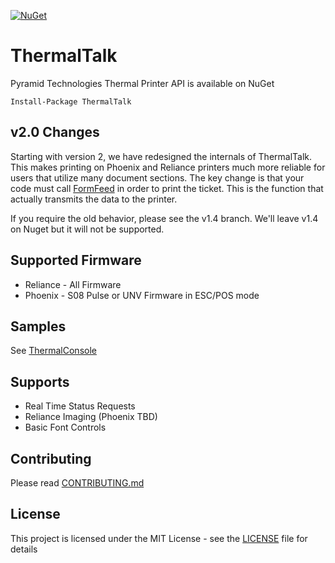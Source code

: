 [![NuGet](https://img.shields.io/nuget/v/ThermalTalk.svg)](https://www.nuget.org/packages/ThermalTalk/)

# ThermalTalk
Pyramid Technologies Thermal Printer API is available on NuGet

    Install-Package ThermalTalk

## v2.0 Changes

Starting with version 2, we have redesigned the internals of ThermalTalk. This makes printing on Phoenix and Reliance printers
much more reliable for users that utilize many document sections. The key change is that your code must call [FormFeed](https://github.com/PyramidTechnologies/ThermalTalk/blob/master/ThermalTalk/IPrinter.cs#L160) 
in order to print the ticket. This is the function that actually transmits the data to the printer.

If you require the old behavior, please see the v1.4 branch. We'll leave v1.4 on Nuget but it will not be supported.

## Supported Firmware

* Reliance - All Firmware
* Phoenix - S08 Pulse or UNV Firmware in ESC/POS mode

## Samples
See [ThermalConsole](ThermalConsole)

## Supports
* Real Time Status Requests
* Reliance Imaging (Phoenix TBD)
* Basic Font Controls

## Contributing

Please read [CONTRIBUTING.md](CONTRIBUTING.md)

## License

This project is licensed under the MIT License - see the [LICENSE](LICENSE) file for details
